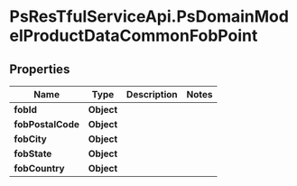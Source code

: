 # PsResTfulServiceApi.PsDomainModelProductDataCommonFobPoint

## Properties
Name | Type | Description | Notes
------------ | ------------- | ------------- | -------------
**fobId** | **Object** |  | 
**fobPostalCode** | **Object** |  | 
**fobCity** | **Object** |  | 
**fobState** | **Object** |  | 
**fobCountry** | **Object** |  | 
